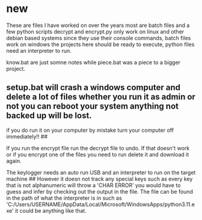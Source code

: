 # new

These are files I have worked on over the years most are batch files and a few python scripts decrypt and encrypt.py only work on linux and other debian based systems since they use their console commands,
batch files work on windows the projects here should be ready to execute,
python files need an interpreter to run.

know.bat are just somne notes while piece.bat was a piece to a bigger project.

## setup.bat will crash a windows computer and delete a lot of files whether you run it as admin or not you can reboot your system anything not backed up will be lost.
if you do run it on your computer by mistake turn your computer off immediately!! ##

If you run the encrypt file run the decrypt file to undo. If that doesn't work or if you encrypt one of the files you need to run delete it and download it again.

The keylogger needs an auto run USB and an interpreter to run on the target machine ## However it doesn not track any special keys such as every key that is not alphanumeric will throw a 'CHAR ERROR' you would have to guess and infer by checking out the output in the file. The file can be found in the path of what the interpreter is in such as 'C:/Users/USERNAME/AppData/Local/Microsoft/WindowsApps/python3.11.exe' it could be anything like that.
